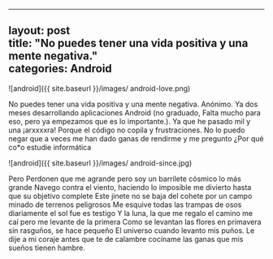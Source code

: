 
---
layout: post  
title:  "No puedes tener una vida positiva y una mente negativa."  
categories: Android
---

![android]({{ site.baseurl }}/images/ android-love.png)

No puedes tener una vida positiva y una mente negativa. 
Anónimo.
Ya dos meses desarrollando aplicaciones Android (no graduado, Falta mucho para eso, pero ya empezamos que es lo importante.).
Ya que he pasado mil y una ¡arxxxxra! Porque el código no copila y frustraciones. No lo puedo negar que a veces me han dado ganas de rendirme y me pregunto ¿Por qué co*o estudie informática

![android]({{ site.baseurl }}/images/ android-since.jpg)

Pero Perdonen que me agrande pero soy un barrilete cósmico lo más grande 
Navego contra el viento, haciendo lo imposible me divierto hasta que su objetivo complete 
Este jinete no se baja del cohete por un campo minado de terrenos peligrosos 
Me esquive todas las trampas de osos diariamente el sol fue es testigo 
Y la luna, la que me regalo el camino me caí pero me levante de la primera 
Como se levantan las flores en primavera sin rasguños, se hace pequeño 
El universo cuando levanto mis puños. 
Le dije a mi coraje antes que te de calambre cocíname las ganas que mis sueños tienen hambre.
